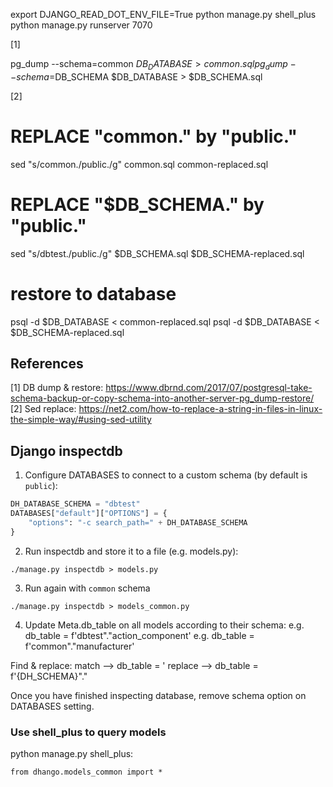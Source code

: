export DJANGO_READ_DOT_ENV_FILE=True
python manage.py shell_plus
python manage.py runserver 7070

[1]

pg_dump --schema=common $DB_DATABASE > common.sql
pg_dump --schema=$DB_SCHEMA $DB_DATABASE > $DB_SCHEMA.sql

[2]
# REPLACE "common." by "public."
sed "s/common\./public\./g" common.sql common-replaced.sql

# REPLACE "$DB_SCHEMA." by "public."
sed "s/dbtest\./public\./g" $DB_SCHEMA.sql $DB_SCHEMA-replaced.sql

# restore to database
psql -d $DB_DATABASE < common-replaced.sql
psql -d $DB_DATABASE < $DB_SCHEMA-replaced.sql



## References
[1] DB dump & restore: https://www.dbrnd.com/2017/07/postgresql-take-schema-backup-or-copy-schema-into-another-server-pg_dump-restore/
[2] Sed replace: https://net2.com/how-to-replace-a-string-in-files-in-linux-the-simple-way/#using-sed-utility



## Django inspectdb
1. Configure DATABASES to connect to a custom schema (by default is `public`):
```python
DH_DATABASE_SCHEMA = "dbtest"
DATABASES["default"]["OPTIONS"] = {
    "options": "-c search_path=" + DH_DATABASE_SCHEMA
}
```
2. Run inspectdb and store it to a file (e.g. models.py):
```
./manage.py inspectdb > models.py
```

3. Run again with `common` schema
```
./manage.py inspectdb > models_common.py
```

4. Update Meta.db_table on all models according to their schema:
e.g. db_table = f'dbtest\".\"action_component'
e.g. db_table = f'common\".\"manufacturer'

Find & replace:
    match --> db_table = '
    replace --> db_table = f'{DH_SCHEMA}\".\"

Once you have finished inspecting database, remove schema option on DATABASES setting.

### Use shell_plus to query models
python manage.py shell_plus:
```
from dhango.models_common import *
```
